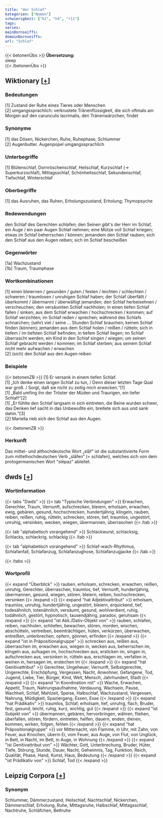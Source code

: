 ```yaml
---
title: "der Schlaf"
kategorien: ["Nomen"]
schwierigkeit: ["k2", "h4", "r11"]
tags:
series:
mainDornseiffs:
domainDornseiffs:
url: "Schlaf"
---
```


{{< betonenÜbs >}}
**Übersetzung:**  
sleep  
{{< /betonenÜbs >}}

## Wiktionary [[+](https://de.wiktionary.org/wiki/Schlaf)]

### Bedeutungen
[1] Zustand der Ruhe eines Tieres oder Menschen  
[2] umgangssprachlich: verkrustete Tränenflüssigkeit, die sich oftmals am Morgen auf den carunculis lacrimalis, den Tränenwärzchen, findet  

### Synonyme
[1] das Dösen, Nickerchen, Ruhe, Ruhephase, Schlummer  
[2] Augenbutter. Augenpopel umgangssprachlich  

### Unterbegriffe
[1] Blütenschlaf, Dornröschenschlaf, Heilschlaf, Kurzschlaf (→ Superkurzschlaf), Mittagsschlaf, Schönheitsschlaf, Sekundenschlaf, Tiefschlaf, Winterschlaf  

### Oberbegriffe
[1] das Ausruhen, das Ruhen, Erholungszustand, Erholung; Thymopsyche  

### Redewendungen
den Schlaf des Gerechten schlafen; den Seinen gibt's der Herr im Schlaf, ein Auge / ein paar Augen Schlaf nehmen; eine Mütze voll Schlaf kriegen; etwas im Schlaf beherrschen / können; jemandem den Schlaf rauben; sich den Schlaf aus den Augen reiben; sich im Schlaf bescheißen  

### Gegenwörter
[1a] Wachzustand  
[1b] Traum, Traumphase  

### Wortkombinationen
[1] einen bleiernen / gesunden / guten / festen / leichten / schlechten / schweren / traumlosen / unruhigen Schlaf haben; der Schlaf überfällt / überkommt / übermannt / überwältigt jemanden; den Schlaf herbeisehnen / verscheuchen; den versäumten Schlaf nachholen; in einen tiefen Schlaf fallen / sinken; aus dem Schlaf erwachen / hochschrecken / kommen; auf Schlaf verzichten; im Schlaf reden / sprechen; während des Schlafs schnarchen; (sehr) viel / seine … Stunden Schlaf brauchen; keinen Schlaf finden (können); jemanden aus dem Schlaf holen / reißen / rütteln; sich in tiefem / im tiefsten Schlaf befinden; in tiefem Schlaf liegen; im Schlaf überrascht werden; ein Kind in den Schlaf singen / wiegen; um seinen Schlaf gebracht werden / kommen; im Schlaf sterben; aus seinem Schlaf nicht mehr aufwachen / erwachen  
[2] (sich) den Schlaf aus den Augen reiben  

### Beispiele
{{< betonenZB >}}
[1] Er versank in einem tiefen Schlaf.  
[1] „Ich denke einen langen Schlaf zu tun, / Denn dieser letzten Tage Qual war groß. / Sorgt, daß sie nicht zu zeitig mich erwecken.“[1]  
[1] „Bald umfing ihn der Tröster der Müden und Traurigen, ein tiefer Schlaf!“[2]  
[1] „Er fühlte den Schlaf langsam in sich eintreten, die Beine wurden schwer, das Denken lief sacht in das Unbewußte ein, breitete sich aus und sank dahin.“[3]  
[2] Mariella rieb sich den Schlaf aus den Augen.  

{{< /betonenZB >}}
### Herkunft
Das mittel- und althochdeutsche Wort „slāf“ ist die substantivierte Form zum mittelhochdeutschen Verb „slāfen“ (= schlafen), welches sich von dem protogermanischen Wort "slēpaz" ableitet.  



## dwds [[+](https://www.dwds.de/wb/Schlaf)]

### Wortinformation
{{< tabs "Dwds" >}}
{{< tab "Typische Verbindungen" >}}
Erwachen, Gerechter, Traum, Vernunft, aufschrecken, bleiern, erholsam, erwachen, ewig, gebären, gesund, hochschrecken, hundertjährig, klingeln, rauben, reiben, reißen, ruhig, rütteln, schrecken, stören, tief, traumlos, ungestört, unruhig, versinken, wecken, wiegen, übermannen, überraschen
{{< /tab >}}

{{< tab "alphabetisch vorangehend" >}}
Schlackwurst, schlacksig, Schlacks, schlackrig, schlackig
{{< /tab >}}

{{< tab "alphabetisch vorangehend" >}}
Schlaf-wach-Rhythmus, Schlafanfall, Schlafanzug, Schlafanzughose, Schlafanzugjacke
{{< /tab >}}

{{< /tabs >}}

### Wortprofil
{{< expand "Überblick" >}} rauben, erholsam, schrecken, erwachen, reißen, unruhig, Gerechter, überraschen, traumlos, tief, Vernunft, hundertjährig, übermannen, gesund, wiegen, stören, bleiern, reiben, hochschrecken, versinken {{< /expand >}}
{{< expand "hat Adjektivattribut" >}} erholsam, traumlos, unruhig, hundertjährig, ungestört, bleiern, erquickend, tief, todesähnlich, totenähnlich, versäumt, gesund, wohlverdient, ruhig, todähnlich, gestört, hypnotisch, tausendjährig, paradox, geruhsam {{< /expand >}}
{{< expand "ist Akk./Dativ-Objekt von" >}} rauben, schlafen, reiben, nachholen, schliefen, bewachen, stören, morden, wischen, abschütteln, vertreiben, beeinträchtigen, hüten, verkürzen, überwachen, entreißen, unterbrechen, opfern, gönnen, erfinden {{< /expand >}}
{{< expand "ist in Präpositionalgruppe" >}} schrecken aus, reißen aus, überraschen im, erwachen aus, wiegen in, wecken aus, beherrschen im, klingeln aus, aufsagen im, hochschrecken aus, ersticken im, singen in, aufschrecken aus, versinken in, rütteln aus, erschlagen im, verfallen in, weinen in, hersagen im, erstechen im {{< /expand >}}
{{< expand "hat Genitivattribut" >}} Gerechter, Ungeheuer, Vernunft, Selbstgerechte, Ungerechte, Erschöpfung, Vergessen, Nacht, Anwohner, Gefangene, Tod, Jugend, Liebe, Tier, Bürger, Kind, Welt, Mensch, Jahrhundert, Stadt {{< /expand >}}
{{< expand "in Koordination mit" >}} Wache, Erwachen, Appetit, Traum, Nahrungsaufnahme, Verdauung, Wachsein, Pause, Wachheit, Schlaf, Mahlzeit, Speise, Halbschlaf, Wachzustand, Vergessen, Nahrung, Müdigkeit, Spaziergang, Essen, Esse {{< /expand >}}
{{< expand "hat Prädikativ" >}} traumlos, Schlaf, erholsam, tief, unruhig, flach, Bruder, fest, gesund, leicht, ruhig, kurz, wichtig, gut {{< /expand >}}
{{< expand "ist Subjekt von" >}} übermannen, gebären, hervorbringen, währen, fliehen, überfallen, stören, fördern, eintreten, helfen, dauern, enden, dienen, kommen, wirken, folgen, fehlen {{< /expand >}}
{{< expand "hat Präpositionalgruppe" >}} vor Mitternacht, von Flamme, in Uhr, mit Zahn, von Feuer, aus Knochen, überm Ei, vom Feuer, aus Auge, von Flut, von Unglück, in Bett, in Nacht, im Bett, in Auge, in Wohnung {{< /expand >}}
{{< expand "ist Genitivattribut von" >}} Wächter, Gott, Unterbrechung, Bruder, Hüter, Tiefe, Störung, Stunde, Dauer, Nacht, Geheimnis, Tag, Funktion, Reich, Qualität, Phase, Hand, Kunst, Haus, Bedeutung {{< /expand >}}
{{< expand "ist Prädikativ von" >}} Schlaf, Tod {{< /expand >}}

## Leipzig Corpora [[+](https://corpora.uni-leipzig.de/en/res?word=Schlaf&corpusId=deu_newscrawl-public_2018)]


### Synonym
Schlummer, Dämmerzustand, Heilschlaf, Nachtschlaf, Nickerchen, Dämmerschlaf, Erholung, Ruhe, Mittagsruhe, Halbschlaf, Mittagsschlaf, Nachtruhe, Schläfchen, Bettruhe

